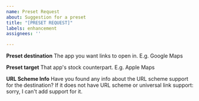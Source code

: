 ```yaml
---
name: Preset Request
about: Suggestion for a preset
title: "[PRESET REQUEST]"
labels: enhancement
assignees: ''

---
```


**Preset destination**
The app you want links to open in. E.g. Google Maps

**Preset target**
That app's stock counterpart. E.g. Apple Maps

**URL Scheme Info**
Have you found any info about the URL scheme support for the destination? If it does not have URL scheme or universal link support: sorry, I can't add support for it.
